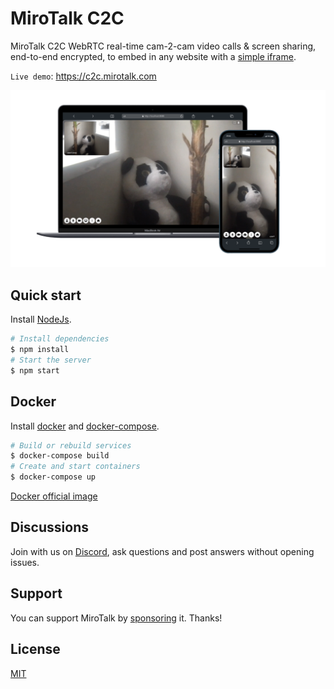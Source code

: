 # MiroTalk C2C

MiroTalk C2C WebRTC real-time cam-2-cam video calls & screen sharing, end-to-end encrypted, to embed in any website with a [simple iframe](https://github.com/miroslavpejic85/mirotalkc2c/issues/2#issuecomment-1340587150).

`Live demo`: https://c2c.mirotalk.com

![mirotalkc2c](./frontend/images/ui.png)

## Quick start

Install [NodeJs](https://nodejs.org/en/blog/release/v16.15.1/).

```bash
# Install dependencies
$ npm install
# Start the server
$ npm start
```

## Docker

Install [docker](https://docs.docker.com/engine/install/) and [docker-compose](https://docs.docker.com/compose/install/).

```bash
# Build or rebuild services
$ docker-compose build
# Create and start containers
$ docker-compose up
```

[Docker official image](https://hub.docker.com/r/mirotalk/c2c)

## Discussions

Join with us on [Discord](https://discord.gg/rgGYfeYW3N), ask questions and post answers without opening issues.

## Support

You can support MiroTalk by [sponsoring](https://github.com/sponsors/miroslavpejic85) it. Thanks!

## License

[MIT](./LICENSE)
